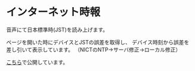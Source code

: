 # インターネット時報

音声にて日本標準時(JST)を読み上げます。

ページを開いた時にデバイスとJSTの誤差を取得し、
デバイス時刻から誤差を差し引いて表示しています。
（NICTのNTP→サーバ修正→ローカル修正）

[こちら](https://domisan.sakura.ne.jp/timesignal/timesignal.html)で公開しています。
